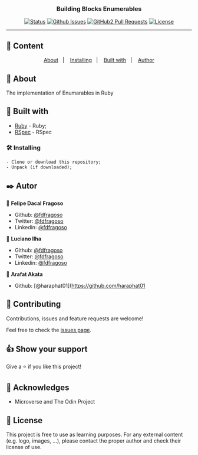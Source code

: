 <h3 align="center">Building Blocks Enumerables</h3>

<div align="center">

[![Status](https://img.shields.io/badge/status-active-success.svg)]()
[![Github Issues](https://img.shields.io/badge/GitHub-Issues-orange)](https://github.com/fdfragoso/Building-Blocks-Enumerables/issues)
[![GitHub2 Pull Requests](https://img.shields.io/badge/GitHub-Pull%20Requests-blue)](https://github.com/fdfragoso/Building-Blocks-Enumerables/pulls)
[![License](https://img.shields.io/badge/license-MIT-blue.svg)](/LICENSE)

</div>

---

## 📝 Content
<p align="center">
<a href="#about">About</a>&nbsp;&nbsp;&nbsp;|&nbsp;&nbsp;&nbsp;
<a href="#installing">Installing</a>&nbsp;&nbsp;&nbsp;|&nbsp;&nbsp;&nbsp;
<a href="#built_using">Built with</a>&nbsp;&nbsp;&nbsp;|&nbsp;&nbsp;&nbsp;
<a href="#authors">Author</a>
</p>


## 🧐 About <a name = "about"></a>
The implementation of Enumarables in Ruby

## 🔧 Built with<a name = "built_using"></a>

- [Ruby](https://www.ruby-lang.org/) - Ruby;
- [RSpec](https://rspec.info/) - RSpec

### 🛠 Installing <a name = "installing"></a>

```
- Clone or download this repository;
- Unpack (if downloaded);

```
## ✒️  Autor <a name = "author"></a>

👤 **Felipe Dacal Fragoso**

- Github: [@fdfragoso](https://github.com/fdfragoso)
- Twitter: [@fdfragoso](https://twitter.com/fdfragoso)
- Linkedin: [@fdfragoso](https://www.linkedin.com/in/fdfragoso/)

👤 **Luciano Ilha**

- Github: [@fdfragoso](https://github.com/luciano-ilha)
- Twitter: [@fdfragoso](https://twitter.com/CarbonellIlha)
- Linkedin: [@fdfragoso](https://www.linkedin.com/in/luciano-ilha-carbonell-188115a0/)

👤 **Arafat Akata**

- Github: [@haraphat01](https://github.com/haraphat01


## 🤝 Contributing

Contributions, issues and feature requests are welcome!

Feel free to check the [issues page](https://github.com/fdfragoso/Building-Blocks-Enumerables/issues).

## 👍 Show your support

Give a ⭐️ if you like this project!

## 📝 Acknowledges

- Microverse and The Odin Project

## 📝 License

This project is free to use as learning purposes. For any external content (e.g. logo, images, ...), please contact the proper author and check their license of use.